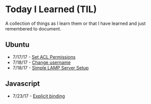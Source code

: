 # Today I Learned (TIL)

A collection of things as I learn them or that I have learned and just 
remembered to document.

## Ubuntu

* 7/17/17 - [Set ACL Permissions](/ubuntu/set-acl-permissions.md)
* 7/18/17 - [Change username](/ubuntu/change-username-ubuntu.md)
* 7/18/17 - [Simple LAMP Server Setup](/ubuntu/simple-lamp-server-setup.md)

## Javascript

* 7/23/17 - [Explicit binding](/js/explicit-binding-js.md)
